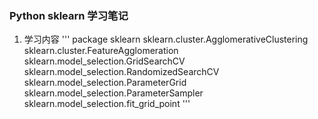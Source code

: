 ### Python sklearn 学习笔记
1. 学习内容
  '''
  package sklearn
  sklearn.cluster.AgglomerativeClustering
  sklearn.cluster.FeatureAgglomeration
  sklearn.model_selection.GridSearchCV
  sklearn.model_selection.RandomizedSearchCV
  sklearn.model_selection.ParameterGrid
  sklearn.model_selection.ParameterSampler
  sklearn.model_selection.fit_grid_point
  '''
